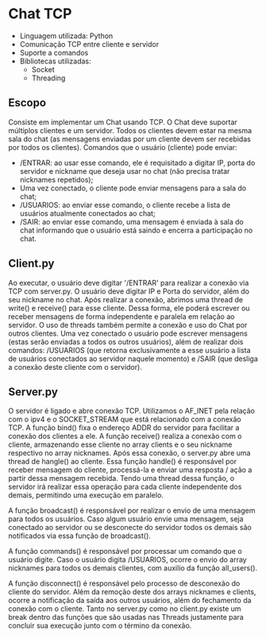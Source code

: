 # Chat TCP 
- Linguagem utilizada: Python
- Comunicação TCP entre cliente e servidor
- Suporte a comandos
- Bibliotecas utilizadas:
    - Socket
    - Threading
  
## Escopo
Consiste em implementar um Chat usando TCP. O Chat deve suportar múltiplos clientes e um servidor. Todos os clientes devem estar na mesma sala do chat (as mensagens enviadas por um cliente devem ser recebidas por todos os clientes). Comandos que o usuário (cliente) pode enviar:
- /ENTRAR: ao usar esse comando, ele é requisitado a digitar IP, porta do servidor e nickname que deseja usar no chat (não precisa tratar nicknames repetidos);
- Uma vez conectado, o cliente pode enviar mensagens para a sala do chat;
- /USUARIOS: ao enviar esse comando, o cliente recebe a lista de usuários atualmente conectados ao chat;
- /SAIR: ao enviar esse comando, uma mensagem é enviada à sala do chat informando que o usuário está saindo e encerra a participação no chat.

## Client.py
Ao executar, o usuário deve digitar '/ENTRAR' para realizar a conexão via TCP com server.py. O usuário deve digitar IP e Porta do servidor, além do seu nickname no chat. Após realizar a conexão, abrimos uma thread de write() e receive() para esse cliente. Dessa forma, ele poderá escrever ou receber mensagens de forma independente e paralela em relação ao servidor. O uso de threads também permite a conexão e uso do Chat por outros clientes. Uma vez conectado o usuário pode escrever mensagens (estas serão enviadas a todos os outros usuários), além de realizar dois comandos: /USUARIOS (que retorna exclusivamente a esse usuário a lista de usuários conectados ao servidor naquele momento) e /SAIR (que desliga a conexão deste cliente com o servidor).

## Server.py
O servidor é ligado e abre conexão TCP. Utilizamos o AF_INET pela relação com o ipv4 e o SOCKET_STREAM que está relacionado com a conexão TCP. A função bind() fixa o endereço ADDR do servidor para facilitar a conexão dos clientes a ele. A função receive() realiza a conexão com o cliente, armazenando esse cliente no array clients e o seu nickname respectivo no array nicknames. Após essa conexão, o server.py abre uma thread de hangle() ao cliente. Essa função handle() é responsável por receber mensagem do cliente, processá-la e enviar uma resposta / ação a partir dessa mensagem recebida. Tendo uma thread dessa função, o servidor irá realizar essa operação para cada cliente independente dos demais, permitindo uma execução em paralelo.

A função broadcast() é responsável por realizar o envio de uma mensagem para todos os usuários. Caso algum usuário envie uma mensagem, seja conectado ao servidor ou se desconecte do servidor todos os demais são notificados via essa função de broadcast(). 

A função commands() é responsável por processar um comando que o usuário digite. Caso o usuário digita /USUARIOS, ocorre o envio do array nicknames para todos os demais clientes, com auxilio da função all_users().

A função disconnect() é responsável pelo processo de desconexão do cliente do servidor. Além da remoção deste dos arrays nicknames e clients, ocorre a notificação da saída aos outros usuários, além do fechamento da conexão com o cliente. Tanto no server.py como no client.py existe um break dentro das funções que são usadas nas Threads justamente para concluir sua execução junto com o término da conexão. 

